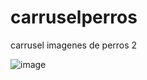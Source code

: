 # carruselperros
carrusel imagenes de perros 2

![image](https://github.com/user-attachments/assets/5030a1dc-2c6c-451a-922c-06021a296bb8)

